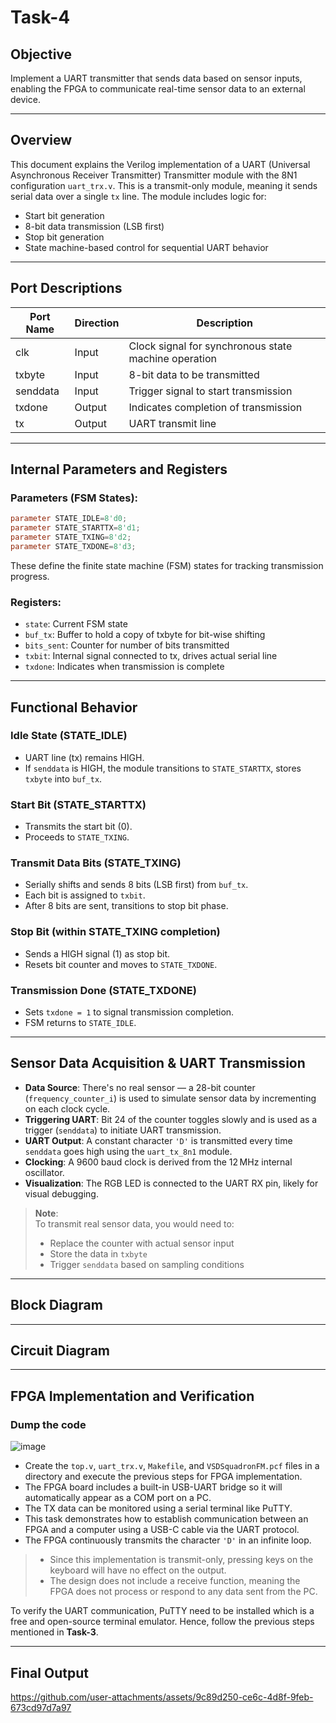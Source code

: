 
# Task-4

## Objective  
Implement a UART transmitter that sends data based on sensor inputs, enabling the FPGA to communicate real-time sensor data to an external device.

---

## Overview  
This document explains the Verilog implementation of a UART (Universal Asynchronous Receiver Transmitter) Transmitter module with the 8N1 configuration `uart_trx.v`. This is a transmit-only module, meaning it sends serial data over a single `tx` line. The module includes logic for:

- Start bit generation  
- 8-bit data transmission (LSB first)  
- Stop bit generation  
- State machine-based control for sequential UART behavior  

---

## Port Descriptions

| Port Name | Direction | Description |
|-----------|-----------|-------------|
| clk       | Input     | Clock signal for synchronous state machine operation |
| txbyte    | Input     | 8-bit data to be transmitted |
| senddata  | Input     | Trigger signal to start transmission |
| txdone    | Output    | Indicates completion of transmission |
| tx        | Output    | UART transmit line |

---

## Internal Parameters and Registers

### Parameters (FSM States):

```verilog
parameter STATE_IDLE=8'd0;
parameter STATE_STARTTX=8'd1;
parameter STATE_TXING=8'd2;
parameter STATE_TXDONE=8'd3;
```

These define the finite state machine (FSM) states for tracking transmission progress.

### Registers:

- `state`: Current FSM state  
- `buf_tx`: Buffer to hold a copy of txbyte for bit-wise shifting  
- `bits_sent`: Counter for number of bits transmitted  
- `txbit`: Internal signal connected to tx, drives actual serial line  
- `txdone`: Indicates when transmission is complete  

---

## Functional Behavior

### Idle State (STATE_IDLE)

- UART line (tx) remains HIGH.  
- If `senddata` is HIGH, the module transitions to `STATE_STARTTX`, stores `txbyte` into `buf_tx`.

### Start Bit (STATE_STARTTX)

- Transmits the start bit (0).  
- Proceeds to `STATE_TXING`.

### Transmit Data Bits (STATE_TXING)

- Serially shifts and sends 8 bits (LSB first) from `buf_tx`.  
- Each bit is assigned to `txbit`.  
- After 8 bits are sent, transitions to stop bit phase.

### Stop Bit (within STATE_TXING completion)

- Sends a HIGH signal (1) as stop bit.  
- Resets bit counter and moves to `STATE_TXDONE`.

### Transmission Done (STATE_TXDONE)

- Sets `txdone = 1` to signal transmission completion.  
- FSM returns to `STATE_IDLE`.

---

## Sensor Data Acquisition & UART Transmission

- **Data Source**: There's no real sensor — a 28-bit counter (`frequency_counter_i`) is used to simulate sensor data by incrementing on each clock cycle.  
- **Triggering UART**: Bit 24 of the counter toggles slowly and is used as a trigger (`senddata`) to initiate UART transmission.  
- **UART Output**: A constant character `'D'` is transmitted every time `senddata` goes high using the `uart_tx_8n1` module.  
- **Clocking**: A 9600 baud clock is derived from the 12 MHz internal oscillator.  
- **Visualization**: The RGB LED is connected to the UART RX pin, likely for visual debugging.  

> **Note**:  
> To transmit real sensor data, you would need to:
> - Replace the counter with actual sensor input  
> - Store the data in `txbyte`  
> - Trigger `senddata` based on sampling conditions  

---

## Block Diagram  


---

## Circuit Diagram  


---

## FPGA Implementation and Verification

### Dump the code

![image](https://github.com/user-attachments/assets/2a9bbe7b-4872-4e6b-9171-bc8670fc1c1c)

- Create the `top.v`, `uart_trx.v`, `Makefile`, and `VSDSquadronFM.pcf` files in a directory and execute the previous steps for FPGA implementation.  
- The FPGA board includes a built-in USB-UART bridge so it will automatically appear as a COM port on a PC.  
- The TX data can be monitored using a serial terminal like PuTTY.  
- This task demonstrates how to establish communication between an FPGA and a computer using a USB-C cable via the UART protocol.  
- The FPGA continuously transmits the character `'D'` in an infinite loop.  

> - Since this implementation is transmit-only, pressing keys on the keyboard will have no effect on the output.  
> - The design does not include a receive function, meaning the FPGA does not process or respond to any data sent from the PC.

To verify the UART communication, PuTTY need to be installed which is a free and open-source terminal emulator. Hence, follow the previous steps mentioned in **Task-3**.

---

## Final Output

https://github.com/user-attachments/assets/9c89d250-ce6c-4d8f-9feb-673cd97d7a97
